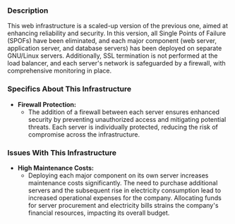 ### Description

This web infrastructure is a scaled-up version of the previous one, aimed at enhancing reliability and security. In this version, all Single Points of Failure (SPOFs) have been eliminated, and each major component (web server, application server, and database servers) has been deployed on separate GNU/Linux servers. Additionally, SSL termination is not performed at the load balancer, and each server's network is safeguarded by a firewall, with comprehensive monitoring in place.

### Specifics About This Infrastructure

- **Firewall Protection:**
  - The addition of a firewall between each server ensures enhanced security by preventing unauthorized access and mitigating potential threats. Each server is individually protected, reducing the risk of compromise across the infrastructure.

### Issues With This Infrastructure

- **High Maintenance Costs:**
  - Deploying each major component on its own server increases maintenance costs significantly. The need to purchase additional servers and the subsequent rise in electricity consumption lead to increased operational expenses for the company. Allocating funds for server procurement and electricity bills strains the company's financial resources, impacting its overall budget.


